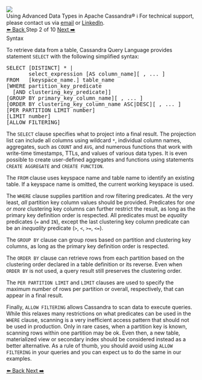 <!-- TOP -->
<div class="top">
  <img src="https://datastax-academy.github.io/katapod-shared-assets/images/ds-academy-logo.svg" />
  <div class="scenario-title-section">
    <span class="scenario-title">Using Advanced Data Types in Apache Cassandra®</span>
    <span class="scenario-subtitle">ℹ️ For technical support, please contact us via <a href="mailto:aleksandr.volochnev@datastax.com">email</a> or <a href="https://dtsx.io/aleks">LinkedIn</a>.</span>
  </div>
</div>

<!-- NAVIGATION -->
<div id="navigation-top" class="navigation-top">
 <a href='command:katapod.loadPage?[{"step":"step1-cassandra"}]'
   class="btn btn-dark navigation-top-left">⬅️ Back
 </a>
<span class="step-count"> Step 2 of 10</span>
 <a href='command:katapod.loadPage?[{"step":"step3-cassandra"}]' 
    class="btn btn-dark navigation-top-right">Next ➡️
  </a>
</div>

<!-- CONTENT -->

<div class="step-title">Syntax</div>

To retrieve data from a table, Cassandra Query Language provides statement `SELECT` with the following simplified syntax:

<pre class="non-executable-code">
SELECT [DISTINCT] * | 
       select_expression [AS column_name][ , ... ]
FROM   [keyspace_name.] table_name 
[WHERE partition_key_predicate
  [AND clustering_key_predicate]] 
[GROUP BY primary_key_column_name][ , ... ]
[ORDER BY clustering_key_column_name ASC|DESC][ , ... ]
[PER PARTITION LIMIT number]
[LIMIT number]
[ALLOW FILTERING]
</pre>

The `SELECT` clause specifies what to project into a final result. The projection list can include all columns using wildcard `*`, 
individual column names, aggregates, such as `COUNT` and `AVG`, and numerous functions that work with write-time timestamps,
TTLs, and values of various data types. It is even possible to create user-defined aggregates and functions using 
statements `CREATE AGGREGATE` and `CREATE FUNCTION`.

The `FROM` clause uses keyspace name and table name to identify an existing table. 
If a keyspace name is omitted, the current working keyspace is used.

The `WHERE` clause supplies partition and row filtering predicates. At the very least, 
*all* partition key column values should be provided. Predicates for *one or more* clustering key columns can 
further restrict the result, as long as the primary key definition order is respected. All predicates must be *equality* predicates (`=` and `IN`), 
except the last clustering key column predicate can be an *inequality* predicate (`>`, `<`, `>=`, `<=`).

The `GROUP BY` clause can group rows based on partition and clustering key columns, as long as the primary key definition order is respected.

The `ORDER BY` clause can retrieve rows from each partition based on the clustering order declared in a table definition or its reverse.
Even when `ORDER BY` is not used, a query result still preserves the clustering order.

The `PER PARTITION LIMIT` and `LIMIT` clauses are used to specify the maximum number of rows per partition or overall, respectively, 
that can appear in a final result.

Finally, `ALLOW FILTERING` allows Cassandra to scan data to execute queries. While this relaxes many restrictions on what predicates can be used in the `WHERE` clause, 
scanning is a very inefficient access pattern that should not be used in production. Only in rare cases, when a partition key is known, 
scanning rows within one partition may be ok. Even then, a new table, materialized view or secondary index should be considered instead as a better alternative. 
As a rule of thumb, you should avoid using `ALLOW FILTERING` in your queries and you can expect us to do the same in our examples.

<!-- NAVIGATION -->
<div id="navigation-bottom" class="navigation-bottom">
 <a href='command:katapod.loadPage?[{"step":"step1-cassandra"}]'
   class="btn btn-dark navigation-bottom-left">⬅️ Back
 </a>
 <a href='command:katapod.loadPage?[{"step":"step3-cassandra"}]'
    class="btn btn-dark navigation-bottom-right">Next ➡️
  </a>
</div>
